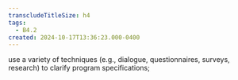 ```yaml
---
transcludeTitleSize: h4
tags:
  - B4.2
created: 2024-10-17T13:36:23.000-0400
---
```

use a variety of techniques (e.g., dialogue, questionnaires, surveys, research) to clarify program specifications;